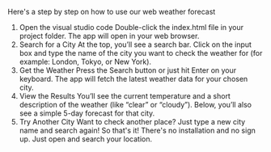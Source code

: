 Here's a step by step on how to use our web weather forecast

1. Open the visual studio code
   Double-click the index.html file in your project folder.
   The app will open in your web browser.
2. Search for a City
   At the top, you’ll see a search bar.
   Click on the input box and type the name of the city you want to check the weather for (for example: London, Tokyo, or New York).
3. Get the Weather
   Press the Search button or just hit Enter on your keyboard.
   The app will fetch the latest weather data for your chosen city.
4. View the Results
   You’ll see the current temperature and a short description of the weather (like “clear” or “cloudy”).
   Below, you’ll also see a simple 5-day forecast for that city.
5. Try Another City
   Want to check another place? Just type a new city name and search again!
So that's it! There's no installation and no sign up. Just open and search your location.
